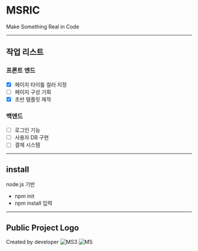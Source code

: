 # MSRIC
Make Something Real in Code

--------
## 작업 리스트

### 프론트 엔드
* [x] 페이지 타이틀 컬러 지정
* [ ] 페이지 구성 기획
* [x] 초반 템플릿 제작

### 백엔드
* [ ] 로그인 기능
* [ ] 사용자 DB 구현
* [ ] 결제 시스템

--------
## install
node.js 기반
- npm init
- npm install 입력

---------

## Public Project Logo
Created by developer
![MS3](https://github.com/FURY312/MSRIC/assets/79848348/fc5da6c0-f3a7-46c2-ae6f-47b2aebd44df)
![MS](https://github.com/FURY312/MSRIC/assets/79848348/dd27784f-96f3-4c91-ac55-7ad0a2aaa876)
